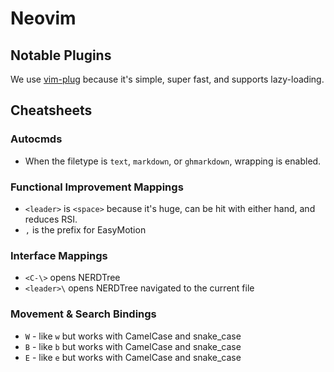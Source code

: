 # Neovim

## Notable Plugins

We use [vim-plug](https://github.com/junegunn/vim-plug) because it's simple, super fast, and supports lazy-loading.

## Cheatsheets

### Autocmds

* When the filetype is `text`, `markdown`, or `ghmarkdown`, wrapping is enabled.

### Functional Improvement Mappings

* `<leader>` is `<space>` because it's huge, can be hit with either hand, and reduces RSI.
* `,` is the prefix for EasyMotion

### Interface Mappings

* `<C-\>` opens NERDTree
* `<leader>\` opens NERDTree navigated to the current file

### Movement & Search Bindings

* `W` - like `w` but works with CamelCase and snake_case
* `B` - like `b` but works with CamelCase and snake_case
* `E` - like `e` but works with CamelCase and snake_case
